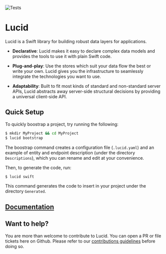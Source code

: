 ![Tests](https://github.com/scribd/Lucid/workflows/Tests/badge.svg)

# Lucid

Lucid is a Swift library for building robust data layers for applications.

- **Declarative**: Lucid makes it easy to declare complex data models and provides the tools to use it with plain Swift code.

- **Plug-and-play**: Use the stores which suit your data flow the best or write your own. Lucid gives you the infrastructure to seamlessly integrate the technologies you want to use.

- **Adaptability**: Built to fit most kinds of standard and non-standard server APIs, Lucid abstracts away server-side structural decisions by providing a universal client-side API.

## Quick Setup

To quickly boostrap a project, try running the following:

```bash
$ mkdir MyProject && cd MyProject
$ lucid bootstrap
```

The boostrap command creates a configuration file (`.lucid.yaml`) and an example of entity and endpoint description (under the directory `Descriptions`), which you can rename and edit at your convenience.

Then, to generate the code, run:

```bash
$ lucid swift
```

This command generates the code to insert in your project under the directory `Generated`.

## [Documentation](Documentation/Manual)

## Want to help?

You are more than welcome to contribute to Lucid. You can open a PR or file tickets here on Github. Please refer to our [contributions guidelines](CONTRIBUTING.md) before doing so.
